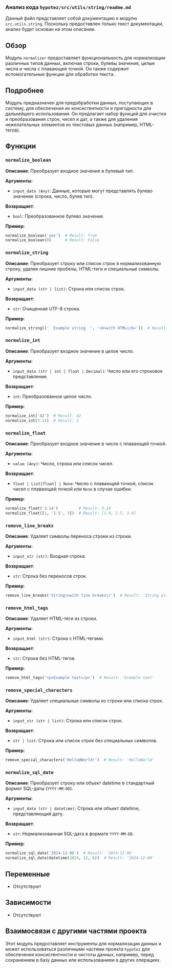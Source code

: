 ### Анализ кода `hypotez/src/utils/string/readme.md`

Данный файл представляет собой документацию к модулю `src.utils.string`. Поскольку предоставлен только текст документации, анализ будет основан на этом описании.

## Обзор

Модуль `normalizer` предоставляет функциональность для нормализации различных типов данных, включая строки, булевы значения, целые числа и числа с плавающей точкой. Он также содержит вспомогательные функции для обработки текста.

## Подробнее

Модуль предназначен для предобработки данных, поступающих в систему, для обеспечения их консистентности и пригодности для дальнейшего использования. Он предлагает набор функций для очистки и преобразования строк, чисел и дат, а также для удаления нежелательных элементов из текстовых данных (например, HTML-тегов).

## Функции

### `normalize_boolean`

**Описание**:
Преобразует входное значение в булевый тип.

**Аргументы**:

*   `input_data (Any)`: Данные, которые могут представлять булево значение (строка, число, булев тип).

**Возвращает**:

*   `bool`: Преобразованное булево значение.

**Пример**:

```python
normalize_boolean('yes')  # Result: True
normalize_boolean(0)      # Result: False
```

### `normalize_string`

**Описание**:
Преобразует строку или список строк в нормализованную строку, удаляя лишние пробелы, HTML-теги и специальные символы.

**Аргументы**:

*   `input_data (str | list)`: Строка или список строк.

**Возвращает**:

*   `str`: Очищенная UTF-8 строка.

**Пример**:

```python
normalize_string(['  Example string  ', '<b>with HTML</b>'])  # Result: 'Example string with HTML'
```

### `normalize_int`

**Описание**:
Преобразует входное значение в целое число.

**Аргументы**:

*   `input_data (str | int | float | Decimal)`: Число или его строковое представление.

**Возвращает**:

*   `int`: Преобразованное целое число.

**Пример**:

```python
normalize_int('42')  # Result: 42
normalize_int(3.14)  # Result: 3
```

### `normalize_float`

**Описание**:
Преобразует входное значение в число с плавающей точкой.

**Аргументы**:

*   `value (Any)`: Число, строка или список чисел.

**Возвращает**:

*   `float | List[float] | None`: Число с плавающей точкой, список чисел с плавающей точкой или `None` в случае ошибки.

**Пример**:

```python
normalize_float('3.14')         # Result: 3.14
normalize_float([1, '2.5', 3])  # Result: [1.0, 2.5, 3.0]
```

### `remove_line_breaks`

**Описание**:
Удаляет символы переноса строки из строки.

**Аргументы**:

*   `input_str (str)`: Входная строка.

**Возвращает**:

*   `str`: Строка без переносов строк.

**Пример**:

```python
remove_line_breaks('String\nwith line breaks\r')  # Result: 'String with line breaks'
```

### `remove_html_tags`

**Описание**:
Удаляет HTML-теги из строки.

**Аргументы**:

*   `input_html (str)`: Строка с HTML-тегами.

**Возвращает**:

*   `str`: Строка без HTML-тегов.

**Пример**:

```python
remove_html_tags('<p>Example text</p>')  # Result: 'Example text'
```

### `remove_special_characters`

**Описание**:
Удаляет специальные символы из строки или списка строк.

**Аргументы**:

*   `input_str (str | list)`: Строка или список строк.

**Возвращает**:

*   `str | list`: Строка или список строк без специальных символов.

**Пример**:

```python
remove_special_characters('Hello@World!')  # Result: 'HelloWorld'
```

### `normalize_sql_date`

**Описание**:
Преобразует строку или объект datetime в стандартный формат SQL-даты (`YYYY-MM-DD`).

**Аргументы**:

*   `input_data (str | datetime)`: Строка или объект datetime, представляющий дату.

**Возвращает**:

*   `str`: Нормализованная SQL-дата в формате `YYYY-MM-DD`.

**Пример**:

```python
normalize_sql_date('2024-12-06')  # Result: '2024-12-06'
normalize_sql_date(datetime(2024, 12, 6))  # Result: '2024-12-06'
```

## Переменные

- Отсутствуют

## Зависимости

- Отсутствуют

## Взаимосвязи с другими частями проекта

Этот модуль предоставляет инструменты для нормализации данных и может использоваться различными частями проекта `hypotez` для обеспечения консистентности и чистоты данных, например, перед сохранением в базу данных или использованием в других операциях.
